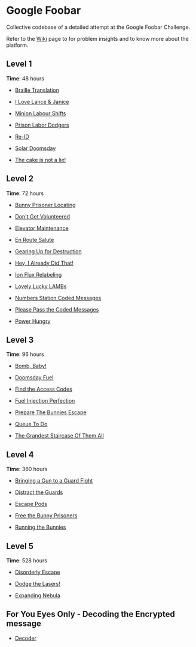 # Google Foobar
Collective codebase of a detailed attempt at the Google Foobar Challenge. 

Refer to the [Wiki](https://github.com/leander-dsouza/Google_Foobar_2020/wiki) page to for problem insights and to know more about the platform.

## Level 1
**Time**: 48 hours

   * [Braille Translation](https://github.com/leander-dsouza/Google_Foobar_2020/tree/master/Level%201/braille-translation)
   
   * [I Love Lance & Janice](https://github.com/leander-dsouza/Google_Foobar_2020/tree/master/Level%201/i-love-lance-janice)
   
   * [Minion Labour Shifts](https://github.com/leander-dsouza/Google_Foobar_2020/tree/master/Level%201/minion-labor-shifts)
   
   * [Prison Labor Dodgers](https://github.com/leander-dsouza/Google_Foobar_2020/tree/master/Level%201/prison-labor-dodgers)
   
   * [Re-ID](https://github.com/leander-dsouza/Google_Foobar_2020/tree/master/Level%201/re-id)
   
   * [Solar Doomsday](https://github.com/leander-dsouza/Google_Foobar_2020/tree/master/Level%201/solar-doomsday)
   
   * [The cake is not a lie!](https://github.com/leander-dsouza/Google_Foobar_2020/tree/master/Level%201/the-cake-is-not-a-lie)

## Level 2
**Time**: 72 hours

   * [Bunny Prisoner Locating](https://github.com/leander-dsouza/Google_Foobar_2020/tree/master/Level%202/bunny-prisoner-locating)
   
   * [Don't Get Volunteered](https://github.com/leander-dsouza/Google_Foobar_2020/tree/master/Level%202/dont-get-volunteered)
   
   * [Elevator Maintenance](https://github.com/leander-dsouza/Google_Foobar_2020/tree/master/Level%202/elevator-maintenance)
   
   * [En Route Salute](https://github.com/leander-dsouza/Google_Foobar_2020/tree/master/Level%202/en-route-salute)
   
   * [Gearing Up for Destruction](https://github.com/leander-dsouza/Google_Foobar_2020/tree/master/Level%202/gearing-up-for-destruction)
   
   * [Hey, I Already Did That!](https://github.com/leander-dsouza/Google_Foobar_2020/tree/master/Level%202/hey-i-already-did-that)
   
   * [Ion Flux Relabeling](https://github.com/leander-dsouza/Google_Foobar_2020/tree/master/Level%202/ion-flux-relabeling)
   
   * [Lovely Lucky LAMBs](https://github.com/leander-dsouza/Google_Foobar_2020/tree/master/Level%202/lovely-lucky-lambs)
    
   * [Numbers Station Coded Messages](https://github.com/leander-dsouza/Google_Foobar_2020/tree/master/Level%202/numbers-station-coded-messages)
   
   * [Please Pass the Coded Messages](https://github.com/leander-dsouza/Google_Foobar_2020/tree/master/Level%202/please-pass-the-coded-messages)
   
   * [Power Hungry](https://github.com/leander-dsouza/Google_Foobar_2020/tree/master/Level%202/power-hungry)
   

## Level 3
**Time**: 96 hours

   * [Bomb, Baby!](https://github.com/leander-dsouza/Google_Foobar_2020/tree/master/Level%203/bomb-baby)
   
   * [Doomsday Fuel](https://github.com/leander-dsouza/Google_Foobar_2020/tree/master/Level%203/doomsday-fuel)
   
   * [Find the Access Codes](https://github.com/leander-dsouza/Google_Foobar_2020/tree/master/Level%203/find-the-access-codes)
   
   * [Fuel Injection Perfection](https://github.com/leander-dsouza/Google_Foobar_2020/tree/master/Level%203/fuel-injection-perfection)
   
   * [Prepare The Bunnies Escape](https://github.com/leander-dsouza/Google_Foobar_2020/tree/master/Level%203/prepare-the-bunnies-escape)

   * [Queue To Do](https://github.com/leander-dsouza/Google_Foobar_2020/tree/master/Level%203/queue-to-do)
   
   * [The Grandest Staircase Of Them All](https://github.com/leander-dsouza/Google_Foobar_2020/tree/master/Level%203/the-grandest-staircase-of-them-all)
   

## Level 4
**Time**: 360 hours

   * [Bringing a Gun to a Guard Fight](https://github.com/leander-dsouza/Google_Foobar_2020/tree/master/Level%204/bringing-a-gun-to-a-guard-fight)

   * [Distract the Guards](https://github.com/leander-dsouza/Google_Foobar_2020/tree/master/Level%204/distract-the-guards)
   
   * [Escape Pods](https://github.com/leander-dsouza/Google_Foobar_2020/tree/master/Level%204/escape-pods)
   
   * [Free the Bunny Prisoners](https://github.com/leander-dsouza/Google_Foobar_2020/tree/master/Level%204/free-the-bunny-prisoners)
   
   * [Running the Bunnies](https://github.com/leander-dsouza/Google_Foobar_2020/tree/master/Level%204/running-with-bunnies)


## Level 5
**Time**: 528 hours
   
   * [Disorderly Escape](https://github.com/leander-dsouza/Google_Foobar_2020/tree/master/Level%205/disorderly-step)
   
   * [Dodge the Lasers!](https://github.com/leander-dsouza/Google_Foobar_2020/tree/master/Level%205/dodge-the-lasers)
   
   * [Expanding Nebula](https://github.com/leander-dsouza/Google_Foobar_2020/tree/master/Level%205/expanding-nebula)


## For You Eyes Only - Decoding the Encrypted message

   * [Decoder](https://github.com/leander-dsouza/Google_Foobar_2020/blob/master/For%20Your%20Eyes%20Only/decoder.py)
